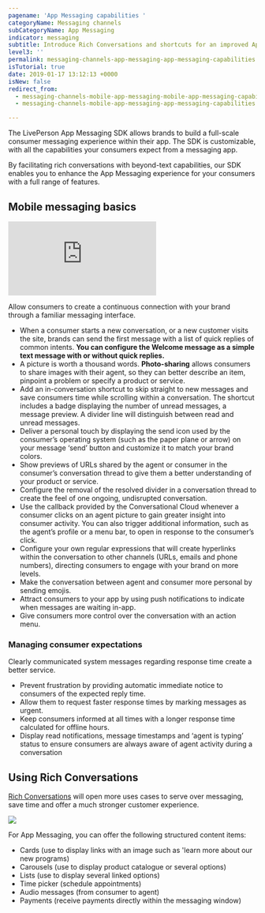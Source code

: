 ```yaml
---
pagename: 'App Messaging capabilities '
categoryName: Messaging channels
subCategoryName: App Messaging
indicator: messaging
subtitle: Introduce Rich Conversations and shortcuts for an improved App Messaging experience
level3: ''
permalink: messaging-channels-app-messaging-app-messaging-capabilities.html
isTutorial: true
date: 2019-01-17 13:12:13 +0000
isNew: false
redirect_from:
  - messaging-channels-mobile-app-messaging-mobile-app-messaging-capabilities.html
  - messaging-channels-mobile-app-messaging-app-messaging-capabilities.html

---
```


The LivePerson App Messaging SDK allows brands to build a full-scale consumer messaging experience within their app. The SDK is customizable, with all the capabilities your consumers expect from a messaging app.

By facilitating rich conversations with beyond-text capabilities, our SDK enables you to enhance the App Messaging experience for your consumers with a full range of features.


## Mobile messaging basics

<iframe style="max-width: 750px;" src="https://player.vimeo.com/video/312501523" frameborder="0" webkitallowfullscreen mozallowfullscreen allowfullscreen></iframe>

Allow consumers to create a continuous connection with your brand through a familiar messaging interface.

* When a consumer starts a new conversation, or a new customer visits the site, brands can send the first message with a list of quick replies of common intents. **You can configure the Welcome message as a simple text message with or without quick replies.**  
* A picture is worth a thousand words. **Photo-sharing** allows consumers to share images with their agent, so they can better describe an item, pinpoint a problem or specify a product or service.
* Add an in-conversation shortcut to skip straight to new messages and save consumers time while scrolling within a conversation. The shortcut includes a badge displaying the number of unread messages, a message preview. A divider line will distinguish between read and unread messages.
* Deliver a personal touch by displaying the send icon used by the consumer’s operating system (such as the paper plane or arrow) on your message ‘send’ button and customize it to match your brand colors.
* Show previews of URLs shared by the agent or consumer in the consumer’s conversation thread to give them a better understanding of your product or service.
* Configure the removal of the resolved divider in a conversation thread to create the feel of one ongoing, undisrupted conversation.
* Use the callback provided by the Conversational Cloud whenever a consumer clicks on an agent picture to gain greater insight into consumer activity. You can also trigger additional information, such as the agent’s profile or a menu bar, to open in response to the consumer’s click.
* Configure your own regular expressions that will create hyperlinks within the conversation to other channels (URLs, emails and phone numbers), directing consumers to engage with your brand on more levels.
* Make the conversation between agent and consumer more personal by sending emojis.
* Attract consumers to your app by using push notifications to indicate when messages are waiting in-app.
* Give consumers more control over the conversation with an action menu.

### **Managing consumer expectations**

Clearly communicated system messages regarding response time create a better service.

* Prevent frustration by providing automatic immediate notice to consumers of the expected reply time.
* Allow them to request faster response times by marking messages as urgent.
* Keep consumers informed at all times with a longer response time calculated for offline hours.
* Display read notifications, message timestamps and ‘agent is typing’ status to ensure consumers are always aware of agent activity during a conversation

## Using Rich Conversations

[Rich Conversations](messaging-channels-rich-messaging-rich-messaging-overview.html) will open more uses cases to serve over messaging, save time and offer a much stronger customer experience.

![](//ce-sr.s3.eu-west-1.amazonaws.com/knowledge/img/mobile-app-messaging-capabilities-1.gif)

For App Messaging, you can offer the following structured content items:

* Cards (use to display links with an image such as 'learn more about our new programs)
* Carousels (use to display product catalogue or several options)
* Lists (use to display several linked options)
* Time picker (schedule appointments)
* Audio messages (from consumer to agent)
* Payments (receive payments directly within the messaging window)
